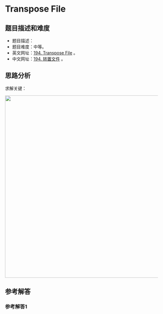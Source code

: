 # Transpose File

## 题目描述和难度
+ 题目描述：
+ 题目难度：中等。
+ 英文网址：[194. Transpose File](https://leetcode.com/problems/transpose-file/description/)  。
+ 中文网址：[194. 转置文件](https://leetcode-cn.com/problems/transpose-file/description/)  。
## 思路分析
求解关键：

<img src="https://liweiwei1419.github.io/images/leetcode-solution/" width="600">

## 参考解答
### 参考解答1

```java

```